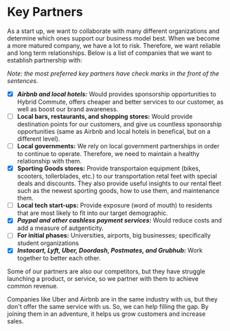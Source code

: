 # Key Partners

As a start up, we want to collaborate with many different organizations and determine which ones support our business model best. When we become a more matured company, we have a lot to risk. Therefore, we want reliable and long term relationships. Below is a list of companies that we want to establish partnership with:

*Note: the most preferred key partners have check marks in the front of the sentences.*

- [x] ***Airbnb and local hotels:*** Would provides sponsorship opportunities to Hybrid Commute, offers cheaper and better services to our customer, as well as boost our brand awareness.
- [ ] **Local bars, restaurants, and shopping stores:** Would provide destination points for our customers, and give us countless sponsorship opportunities (same as Airbnb and local hotels in benefical, but on a different level). 
- [ ] **Local governments:** We rely on local government partnerships in order to continue to operate. Therefore, we need to maintain a healthy relationship with them.
- [x] **Sporting Goods stores:** Provide transportaion equipment (bikes, scooters, tollerblades, etc.) to our transportation retal feet with special deals and discounts. They also provide useful insights to our rental fleet such as the newest sporting goods, how to use them, and maintenance them.
- [ ] **Local tech start-ups:** Provide exposure (word of mouth) to residents that are most likely to fit into our target demographic.
- [x] ***Paypal and other cashless payment services:*** Would reduce costs and add a measure of autgenticity.
- [ ] **For initial phases:** Universities, airports, big businesses; specifically student organizations
- [x] ***Instacart, Lyft, Uber, Doordash, Postmates, and Grubhub:*** Work together to better each other.

Some of our partners are also our competitors, but they have struggle launching a product, or service, so we partner with them to achieve common revenue.

Companies like Uber and Airbnb are in the same industry with us, but they don't offer the same service with us. So, we can help filling the gap. By joining them in an adventure, it helps us grow customers and increase sales.
